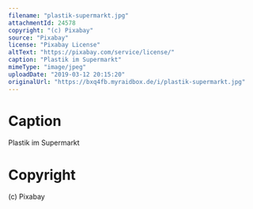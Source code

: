 ```yaml
---
filename: "plastik-supermarkt.jpg"
attachmentId: 24578
copyright: "(c) Pixabay"
source: "Pixabay"
license: "Pixabay License"
altText: "https://pixabay.com/service/license/"
caption: "Plastik im Supermarkt"
mimeType: "image/jpeg"
uploadDate: "2019-03-12 20:15:20"
originalUrl: "https://bxq4fb.myraidbox.de/i/plastik-supermarkt.jpg"
---
```


# Caption

Plastik im Supermarkt

# Copyright

(c) Pixabay
